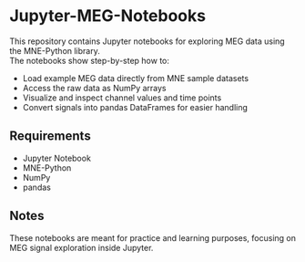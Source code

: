 # Jupyter-MEG-Notebooks

This repository contains Jupyter notebooks for exploring MEG data using the MNE-Python library.  
The notebooks show step-by-step how to:
- Load example MEG data directly from MNE sample datasets  
- Access the raw data as NumPy arrays  
- Visualize and inspect channel values and time points  
- Convert signals into pandas DataFrames for easier handling  

## Requirements
- Jupyter Notebook
- MNE-Python
- NumPy
- pandas

## Notes
These notebooks are meant for practice and learning purposes, focusing on MEG signal exploration inside Jupyter.
